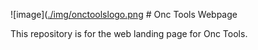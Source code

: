 ![image]([./img/onctoolslogo.png](https://raw.githubusercontent.com/FastDogTech/Onc-Tools/refs/heads/main/img/onctools-logo.png) # Onc Tools Webpage

This repository is for the web landing page for Onc Tools. 
